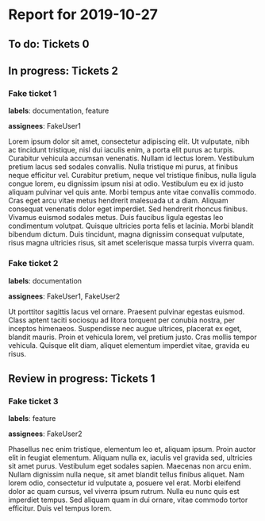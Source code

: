 # Report for 2019-10-27

## To do: Tickets 0

## In progress: Tickets 2

### Fake ticket 1

**labels**: documentation, feature

**assignees**: FakeUser1

Lorem ipsum dolor sit amet, consectetur adipiscing elit. Ut vulputate, nibh ac tincidunt tristique, nisl dui iaculis enim, a porta elit purus ac turpis. Curabitur vehicula accumsan venenatis. Nullam id lectus lorem. Vestibulum pretium lacus sed sodales convallis. Nulla tristique mi purus, at finibus neque efficitur vel. Curabitur pretium, neque vel tristique finibus, nulla ligula congue lorem, eu dignissim ipsum nisi at odio. Vestibulum eu ex id justo aliquam pulvinar vel quis ante. Morbi tempus ante vitae convallis commodo. Cras eget arcu vitae metus hendrerit malesuada ut a diam. Aliquam consequat venenatis dolor eget imperdiet. Sed hendrerit rhoncus finibus. Vivamus euismod sodales metus. Duis faucibus ligula egestas leo condimentum volutpat. Quisque ultricies porta felis et lacinia. Morbi blandit bibendum dictum. Duis tincidunt, magna dignissim consequat vulputate, risus magna ultricies risus, sit amet scelerisque massa turpis viverra quam.

### Fake ticket 2

**labels**: documentation

**assignees**: FakeUser1, FakeUser2

Ut porttitor sagittis lacus vel ornare. Praesent pulvinar egestas euismod. Class aptent taciti sociosqu ad litora torquent per conubia nostra, per inceptos himenaeos. Suspendisse nec augue ultrices, placerat ex eget, blandit mauris. Proin et vehicula lorem, vel pretium justo. Cras mollis tempor vehicula. Quisque elit diam, aliquet elementum imperdiet vitae, gravida eu risus.

## Review in progress: Tickets 1

### Fake ticket 3

**labels**: feature

**assignees**: FakeUser2

Phasellus nec enim tristique, elementum leo et, aliquam ipsum. Proin auctor elit in feugiat elementum. Aliquam nulla ex, iaculis vel gravida sed, ultricies sit amet purus. Vestibulum eget sodales sapien. Maecenas non arcu enim. Nullam dignissim nulla neque, sit amet blandit tellus finibus aliquet. Nam lorem odio, consectetur id vulputate a, posuere vel erat. Morbi eleifend dolor ac quam cursus, vel viverra ipsum rutrum. Nulla eu nunc quis est imperdiet tempus. Sed aliquam quam in dui ornare, vitae commodo tortor efficitur. Duis vel tempus lorem.
